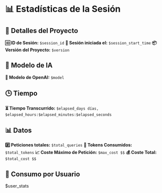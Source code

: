 # 📊 Estadísticas de la Sesión

## 🔧 Detalles del Proyecto
**🆔 ID de Sesión:** `$session_id`
**📅 Sesión iniciada el:** `$session_start_time`
**📦 Versión del Proyecto:** `$version`

## 🤖 Modelo de IA
**🧠 Modelo de OpenAI:** `$model`

## 🕒 Tiempo
**⏳ Tiempo Transcurrido:** `$elapsed_days días, $elapsed_hours:$elapsed_minutes:$elapsed_seconds`

## 📊 Datos
**#️⃣ Peticiones totales:** `$total_queries`
**🔢 Tokens Consumidos:** `$total_tokens`
**📈 Coste Máximo de Petición:** `$max_cost $$`
**💰 Coste Total:** `$total_cost $$`

## 👥 Consumo por Usuario
$user_stats
